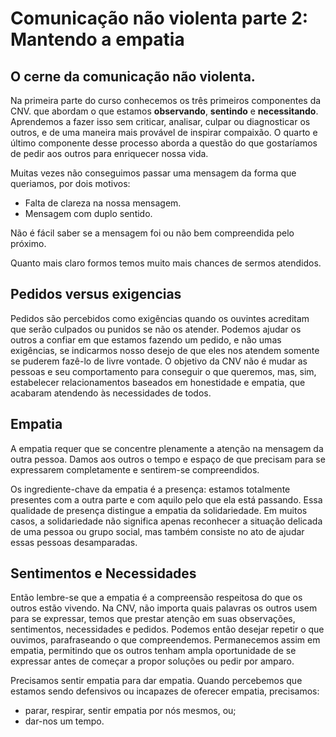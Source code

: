 # Comunicação não violenta parte 2: Mantendo a empatia

## O cerne da comunicação não violenta.

Na primeira parte do curso conhecemos os três primeiros componentes da CNV. que abordam o que estamos **observando**, **sentindo** e **necessitando**. Aprendemos a fazer isso sem criticar, analisar, culpar ou diagnosticar os outros, e de uma maneira mais provável de inspirar compaixão. O quarto e último componente desse processo aborda a questão do que gostaríamos de pedir aos outros para enriquecer nossa vida.

Muitas vezes não conseguimos passar uma mensagem da forma que queriamos, por dois motivos:
- Falta de clareza na nossa mensagem.
- Mensagem com duplo sentido.

Não é fácil saber se a mensagem foi ou não bem compreendida pelo próximo.

Quanto mais claro formos temos muito mais chances de sermos atendidos.

## Pedidos versus exigencias

Pedidos são percebidos como exigências quando os ouvintes acreditam que serão culpados ou punidos se não os atender. Podemos ajudar os outros a confiar em que estamos fazendo um pedido, e não umas exigências, se indicarmos nosso desejo de que eles nos atendem somente se puderem fazê-lo de livre vontade. O objetivo da CNV não é mudar as pessoas e seu comportamento para conseguir o que queremos, mas, sim, estabelecer relacionamentos baseados em honestidade e empatia, que acabaram atendendo às necessidades de todos.

## Empatia

A empatia requer que se concentre plenamente a atenção na mensagem da outra pessoa. Damos aos outros o tempo e espaço de que precisam para se expressarem completamente e sentirem-se compreendidos.

Os ingrediente-chave da empatia é a presença: estamos totalmente presentes com a outra parte e com aquilo pelo que ela está passando. Essa qualidade de presença distingue a empatia da solidariedade. Em muitos casos, a solidariedade não significa apenas reconhecer a situação delicada de uma pessoa ou grupo social, mas também consiste no ato de ajudar essas pessoas desamparadas.

## Sentimentos e Necessidades

Então lembre-se que a empatia é a compreensão respeitosa do que os outros estão vivendo. Na CNV, não importa quais palavras os outros usem para se expressar, temos que prestar atenção em suas observações, sentimentos, necessidades e pedidos. Podemos então desejar repetir o que ouvimos, parafraseando o que compreendemos. Permanecemos assim em empatia, permitindo que os outros tenham ampla oportunidade de se expressar antes de começar a propor soluções ou pedir por amparo.

Precisamos sentir empatia para dar empatia. Quando percebemos que estamos sendo defensivos ou incapazes de oferecer empatia, precisamos:

- parar, respirar, sentir empatia por nós mesmos, ou;
- dar-nos um tempo.


